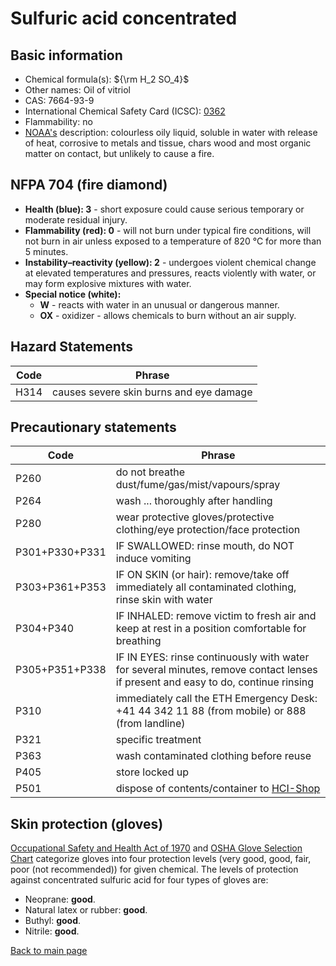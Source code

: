 # Sulfuric acid concentrated

## Basic information

- Chemical formula(s): ${\rm H_2 SO_4}$
- Other names: Oil of vitriol
- CAS: 7664-93-9
- International Chemical Safety Card (ICSC): [0362](https://inchem.org/documents/icsc/icsc/eics0362.htm)
- Flammability: no
- [NOAA's](https://cameochemicals.noaa.gov/chemical/5193) description: colourless oily liquid, soluble in water with release of heat, corrosive to metals and tissue, chars wood and most organic matter on contact, but unlikely to cause a fire.

## NFPA 704 (fire diamond)

- **Health (blue): 3** - short exposure could cause serious temporary or moderate residual injury.
- **Flammability (red): 0** - will not burn under typical fire conditions, will not burn in air unless exposed to a temperature of 820 °C for more than 5 minutes.
- **Instability–reactivity (yellow): 2** - undergoes violent chemical change at elevated temperatures and pressures, reacts violently with water, or may form explosive mixtures with water. 
- **Special notice (white):**
	- **W** - reacts with water in an unusual or dangerous manner.
	- **OX** - oxidizer - allows chemicals to burn without an air supply.

## Hazard Statements

| Code | Phrase                                  |
| ---- | --------------------------------------- |
| H314 | causes severe skin burns and eye damage |

## Precautionary statements

| Code           | Phrase                                                                                                                           |
| -------------- | -------------------------------------------------------------------------------------------------------------------------------- |
| P260           | do not breathe dust/fume/gas/mist/vapours/spray                                                                                  |
| P264           | wash ... thoroughly after handling                                                                                               |
| P280           | wear protective gloves/protective clothing/eye protection/face protection                                                        |
| P301+P330+P331 | IF SWALLOWED: rinse mouth, do NOT induce vomiting                                                                                |
| P303+P361+P353 | IF ON SKIN (or hair): remove/take off immediately all contaminated clothing, rinse skin with water                               |
| P304+P340      | IF INHALED: remove victim to fresh air and keep at rest in a position comfortable for breathing                                  |
| P305+P351+P338 | IF IN EYES: rinse continuously with water for several minutes, remove contact lenses if present and easy to do, continue rinsing |
| P310           | immediately call the ETH Emergency Desk: +41 44 342 11 88 (from mobile) or 888 (from landline)                                   |
| P321           | specific treatment                                                                                                               |
| P363           | wash contaminated clothing before reuse                                                                                          |
| P405           | store locked up                                                                                                                  |
| P501           | dispose of contents/container to [HCI-Shop](https://hci-shop.ethz.ch/en/)                                                                                      |

## Skin protection (gloves)

[Occupational Safety and Health Act of 1970](https://www.osha.gov/sites/default/files/publications/osha3151.pdf) and [OSHA Glove Selection Chart](https://safety.fsu.edu/safety_manual/OSHA%20Glove%20Selection%20Chart.pdf) categorize gloves into four protection levels (very good, good, fair, poor (not recommended)) for given chemical. The levels of protection against concentrated sulfuric acid for four types of gloves are:

- Neoprane: **good**.
- Natural latex or rubber:  **good**.
- Buthyl:  **good**.
- Nitrile:  **good**.

[Back to main page](https://github.com/Global-Health-Engineering/wet-lab-chemicals)